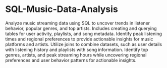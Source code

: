 # SQL-Music-Data-Analysis
Analyze music streaming data using SQL to uncover trends in listener behavior, popular genres, and top artists. Includes creating and querying tables for user activity, playlists, and song metadata. Identify peak listening times and regional preferences to provide actionable insights for music platforms and artists.
Utilize joins to combine datasets, such as user details with listening history and playlists with song information. Identify top genres, artists, and peak streaming hours while uncovering regional preferences and user behavior patterns for actionable insights.

